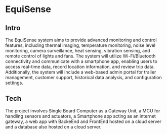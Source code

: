 # EquiSense

## Intro

The EquiSense system aims to provide advanced monitoring and control features, including thermal imaging, temperature monitoring, noise level monitoring, camera surveillance, heat sensing, vibration sensing, and remote control of lights and fans. The system will utilize Wi-Fi/Bluetooth connectivity and communicate with a smartphone app, enabling users to access real-time data, record location information, and review trip data. Additionally, the system will include a web-based admin portal for trailer management, customer support, historical data analysis, and configuration settings.

## Tech

The project involves Single Board Computer as a Gateway Unit, a MCU for handling sensors and actuators, a Smartphone app acting as an internet gateway, a web app with BackeEnd and FrontEnd hosted on a cloud server and a database also hosted on a cloud server.
